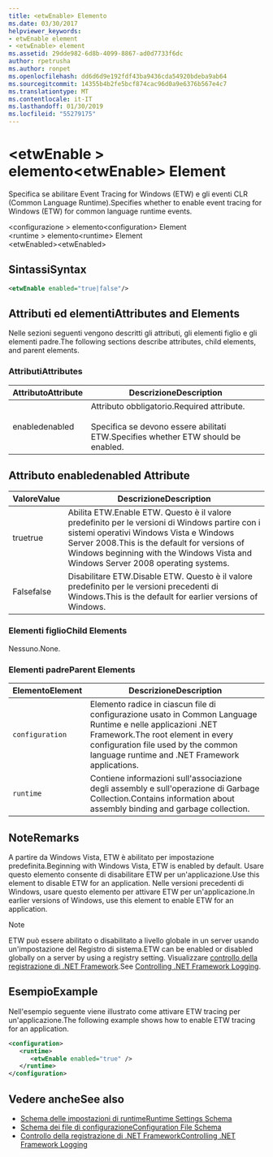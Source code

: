 ```yaml
---
title: <etwEnable> Elemento
ms.date: 03/30/2017
helpviewer_keywords:
- etwEnable element
- <etwEnable> element
ms.assetid: 29dde982-6d8b-4099-8867-ad0d7733f6dc
author: rpetrusha
ms.author: ronpet
ms.openlocfilehash: dd6d6d9e192fdf43ba9436cda54920bdeba9ab64
ms.sourcegitcommit: 14355b4b2fe5bcf874cac96d0a9e6376b567e4c7
ms.translationtype: MT
ms.contentlocale: it-IT
ms.lasthandoff: 01/30/2019
ms.locfileid: "55279175"
---
```

# <a name="etwenable-element"></a><span data-ttu-id="fba08-102">\<etwEnable > elemento</span><span class="sxs-lookup"><span data-stu-id="fba08-102">\<etwEnable> Element</span></span>
<span data-ttu-id="fba08-103">Specifica se abilitare Event Tracing for Windows (ETW) e gli eventi CLR (Common Language Runtime).</span><span class="sxs-lookup"><span data-stu-id="fba08-103">Specifies whether to enable event tracing for Windows (ETW) for common language runtime events.</span></span>  
  
 <span data-ttu-id="fba08-104">\<configurazione > elemento</span><span class="sxs-lookup"><span data-stu-id="fba08-104">\<configuration> Element</span></span>  
<span data-ttu-id="fba08-105">\<runtime > elemento</span><span class="sxs-lookup"><span data-stu-id="fba08-105">\<runtime> Element</span></span>  
<span data-ttu-id="fba08-106">\<etwEnabled></span><span class="sxs-lookup"><span data-stu-id="fba08-106">\<etwEnabled></span></span>  
  
## <a name="syntax"></a><span data-ttu-id="fba08-107">Sintassi</span><span class="sxs-lookup"><span data-stu-id="fba08-107">Syntax</span></span>  
  
```xml  
<etwEnable enabled="true|false"/>  
```  
  
## <a name="attributes-and-elements"></a><span data-ttu-id="fba08-108">Attributi ed elementi</span><span class="sxs-lookup"><span data-stu-id="fba08-108">Attributes and Elements</span></span>  
 <span data-ttu-id="fba08-109">Nelle sezioni seguenti vengono descritti gli attributi, gli elementi figlio e gli elementi padre.</span><span class="sxs-lookup"><span data-stu-id="fba08-109">The following sections describe attributes, child elements, and parent elements.</span></span>  
  
### <a name="attributes"></a><span data-ttu-id="fba08-110">Attributi</span><span class="sxs-lookup"><span data-stu-id="fba08-110">Attributes</span></span>  
  
|<span data-ttu-id="fba08-111">Attributo</span><span class="sxs-lookup"><span data-stu-id="fba08-111">Attribute</span></span>|<span data-ttu-id="fba08-112">Descrizione</span><span class="sxs-lookup"><span data-stu-id="fba08-112">Description</span></span>|  
|---------------|-----------------|  
|<span data-ttu-id="fba08-113">enabled</span><span class="sxs-lookup"><span data-stu-id="fba08-113">enabled</span></span>|<span data-ttu-id="fba08-114">Attributo obbligatorio.</span><span class="sxs-lookup"><span data-stu-id="fba08-114">Required attribute.</span></span><br /><br /> <span data-ttu-id="fba08-115">Specifica se devono essere abilitati ETW.</span><span class="sxs-lookup"><span data-stu-id="fba08-115">Specifies whether ETW should be enabled.</span></span>|  
  
## <a name="enabled-attribute"></a><span data-ttu-id="fba08-116">Attributo enabled</span><span class="sxs-lookup"><span data-stu-id="fba08-116">enabled Attribute</span></span>  
  
|<span data-ttu-id="fba08-117">Valore</span><span class="sxs-lookup"><span data-stu-id="fba08-117">Value</span></span>|<span data-ttu-id="fba08-118">Descrizione</span><span class="sxs-lookup"><span data-stu-id="fba08-118">Description</span></span>|  
|-----------|-----------------|  
|<span data-ttu-id="fba08-119">true</span><span class="sxs-lookup"><span data-stu-id="fba08-119">true</span></span>|<span data-ttu-id="fba08-120">Abilita ETW.</span><span class="sxs-lookup"><span data-stu-id="fba08-120">Enable ETW.</span></span> <span data-ttu-id="fba08-121">Questo è il valore predefinito per le versioni di Windows partire con i sistemi operativi Windows Vista e Windows Server 2008.</span><span class="sxs-lookup"><span data-stu-id="fba08-121">This is the default for versions of Windows beginning with the Windows Vista and Windows Server 2008 operating systems.</span></span>|  
|<span data-ttu-id="fba08-122">False</span><span class="sxs-lookup"><span data-stu-id="fba08-122">false</span></span>|<span data-ttu-id="fba08-123">Disabilitare ETW.</span><span class="sxs-lookup"><span data-stu-id="fba08-123">Disable ETW.</span></span> <span data-ttu-id="fba08-124">Questo è il valore predefinito per le versioni precedenti di Windows.</span><span class="sxs-lookup"><span data-stu-id="fba08-124">This is the default for earlier versions of Windows.</span></span>|  
  
### <a name="child-elements"></a><span data-ttu-id="fba08-125">Elementi figlio</span><span class="sxs-lookup"><span data-stu-id="fba08-125">Child Elements</span></span>  
 <span data-ttu-id="fba08-126">Nessuno.</span><span class="sxs-lookup"><span data-stu-id="fba08-126">None.</span></span>  
  
### <a name="parent-elements"></a><span data-ttu-id="fba08-127">Elementi padre</span><span class="sxs-lookup"><span data-stu-id="fba08-127">Parent Elements</span></span>  
  
|<span data-ttu-id="fba08-128">Elemento</span><span class="sxs-lookup"><span data-stu-id="fba08-128">Element</span></span>|<span data-ttu-id="fba08-129">Descrizione</span><span class="sxs-lookup"><span data-stu-id="fba08-129">Description</span></span>|  
|-------------|-----------------|  
|`configuration`|<span data-ttu-id="fba08-130">Elemento radice in ciascun file di configurazione usato in Common Language Runtime e nelle applicazioni .NET Framework.</span><span class="sxs-lookup"><span data-stu-id="fba08-130">The root element in every configuration file used by the common language runtime and .NET Framework applications.</span></span>|  
|`runtime`|<span data-ttu-id="fba08-131">Contiene informazioni sull'associazione degli assembly e sull'operazione di Garbage Collection.</span><span class="sxs-lookup"><span data-stu-id="fba08-131">Contains information about assembly binding and garbage collection.</span></span>|  
  
## <a name="remarks"></a><span data-ttu-id="fba08-132">Note</span><span class="sxs-lookup"><span data-stu-id="fba08-132">Remarks</span></span>  
 <span data-ttu-id="fba08-133">A partire da Windows Vista, ETW è abilitato per impostazione predefinita.</span><span class="sxs-lookup"><span data-stu-id="fba08-133">Beginning with Windows Vista, ETW is enabled by default.</span></span> <span data-ttu-id="fba08-134">Usare questo elemento consente di disabilitare ETW per un'applicazione.</span><span class="sxs-lookup"><span data-stu-id="fba08-134">Use this element to disable ETW for an application.</span></span> <span data-ttu-id="fba08-135">Nelle versioni precedenti di Windows, usare questo elemento per attivare ETW per un'applicazione.</span><span class="sxs-lookup"><span data-stu-id="fba08-135">In earlier versions of Windows, use this element to enable ETW for an application.</span></span>  
  
> [!NOTE]
>  <span data-ttu-id="fba08-136">ETW può essere abilitato o disabilitato a livello globale in un server usando un'impostazione del Registro di sistema.</span><span class="sxs-lookup"><span data-stu-id="fba08-136">ETW can be enabled or disabled globally on a server by using a registry setting.</span></span> <span data-ttu-id="fba08-137">Visualizzare [controllo della registrazione di .NET Framework](../../../../../docs/framework/performance/controlling-logging.md).</span><span class="sxs-lookup"><span data-stu-id="fba08-137">See [Controlling .NET Framework Logging](../../../../../docs/framework/performance/controlling-logging.md).</span></span>  
  
## <a name="example"></a><span data-ttu-id="fba08-138">Esempio</span><span class="sxs-lookup"><span data-stu-id="fba08-138">Example</span></span>  
 <span data-ttu-id="fba08-139">Nell'esempio seguente viene illustrato come attivare ETW tracing per un'applicazione.</span><span class="sxs-lookup"><span data-stu-id="fba08-139">The following example shows how to enable ETW tracing for an application.</span></span>  
  
```xml  
<configuration>  
   <runtime>  
      <etwEnable enabled="true" />  
   </runtime>  
</configuration>  
```  
  
## <a name="see-also"></a><span data-ttu-id="fba08-140">Vedere anche</span><span class="sxs-lookup"><span data-stu-id="fba08-140">See also</span></span>
- [<span data-ttu-id="fba08-141">Schema delle impostazioni di runtime</span><span class="sxs-lookup"><span data-stu-id="fba08-141">Runtime Settings Schema</span></span>](../../../../../docs/framework/configure-apps/file-schema/runtime/index.md)
- [<span data-ttu-id="fba08-142">Schema dei file di configurazione</span><span class="sxs-lookup"><span data-stu-id="fba08-142">Configuration File Schema</span></span>](../../../../../docs/framework/configure-apps/file-schema/index.md)
- [<span data-ttu-id="fba08-143">Controllo della registrazione di .NET Framework</span><span class="sxs-lookup"><span data-stu-id="fba08-143">Controlling .NET Framework Logging</span></span>](../../../../../docs/framework/performance/controlling-logging.md)

